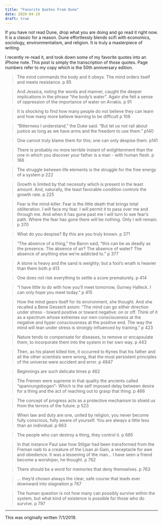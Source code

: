 ```yaml
---
title: "Favorite Quotes From Dune"
date: 2020-04-19
draft: true
---
```


If you have not read Dune, drop what you are doing and go read it right now. It is a classic for a reason. Dune effortlessly blends scifi with economics, sociology, environmentalism, and religion. It is truly a masterpiece of writing. 

I recently re-read it, and took down some of my favorite quotes into an iPhone note. This post is simply the transcription of those quotes. Page numbers refer to my copy which is the 50th anniversary edition.



>The mind commands the body and it obeys. The mind orders itself and meets resistance.
>p 85

>And Jessica, noting the words and manner, caught the deeper implications in the phrase “the body’s water”. Again she felt a sense of oppression of the importance of water on Arrakis.
>p 91

>It is shocking to find how many people do not believe they can learn and how many more believe learning to be difficult
>p 106

>“Bitterness I understand,” the Duke said. “But let us not rail about justice as long as we have arms and the freedom to use them.”
>p140

>One cannot truly blame them for this; one can only despise them.
>p141

>There is probably no more terrible instant of enlightenment than the one in which you discover your father is a man - with human flesh.
>p 166

>The struggle between life elements is the struggle for the free energy of a system
>p 222

>Growth is limited by that necessity which is present in the least amount. And, naturally, the least favorable condition controls the growth rate.
>p 225

>Fear is the mind-killer. Fear is the little death that brings total obliteration. I will face my fear. I will permit it to pass over me and through me. And when it has gone past me I will turn to see fear’s path. Where the fear has gone there will be nothing. Only I will remain.
>p 370

>What do you despise? By this are you truly known.
>p 371

>“The absence of a thing,” the Baron said, “this can be as deadly as the presence. The absence of air? The absence of water? The absence of anything else we’re addicted to.”
>p 377

>A stone is heavy and the sand is weighty; but a fool’s wrath is heavier than them both
>p 413

>One does not risk everything to settle a score prematurely.
>p 414

>“I have little to do with how you’ll meet tomorrow, Gurney Halleck. I can only hope you meet today.”
>p 415

>How the mind gears itself for its environment, she thought. And she recalled a Bene Gesserit axiom: “The mind can go either direction under stress - toward positive or toward negative: on or off. Think of it as a spectrum whose extremes our own consciousness at the negative and hyper consciousness at the positive end. The way the mind will lean under stress is strongly influenced by training.”
>p 423

>Nature tends to compensate for diseases, to remove or encapsulate them, to incorporate them into the system in her own way.
>p 443

>Then, as his planet killed him, it occurred to Kynes that his father and all the other scientists were wrong, that the most persistent principles of the universe were accident and error.
>p 4847

>Beginnings are such delicate times
>p 462

>The Fremen were supreme in that quality the ancients called “spannungsbogen”- Which is the self imposed delay between desire for a thing and the act of reaching out to grasp that thing.
>p 466

>The concept of progress acts as a protective mechanism to shield us from the terrors of the future.
>p 523

>When law and duty are one, united by religion, you never become fully conscious, fully aware of yourself. You are always a little less than an individual.
>p 663

>The people who can destroy a thing, they control it.
>p 685

>In that instance Paul saw how Stilgar had been transformed from the Freman naib to a creature of the Lisan al-Gain, a receptacle for awe and obedience. It was a lessening of the man... I have seen a friend become a worshiper, he thought.
>p 762

>There should be a word for memories that deny themselves.
>p 763

>... they’d chosen always the clear, safe course that leads ever downward into stagnation
>p 767

>The human question is not how many can possibly survive within the system, but what kind of existence is possible for those who do survive.
>p 797

---

This was originally written 7/1/2019.
